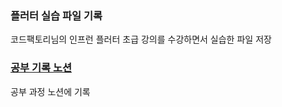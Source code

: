 ### 플러터 실습 파일 기록
코드팩토리님의 인프런 플러터 초급 강의를 수강하면서 실습한 파일 저장
### [공부 기록 노션](https://proud-acorn-959.notion.site/Dart-Flutter-3dd23c3a80c6455c9cfa8c134caddfcd?pvs=4)
공부 과정 노션에 기록
